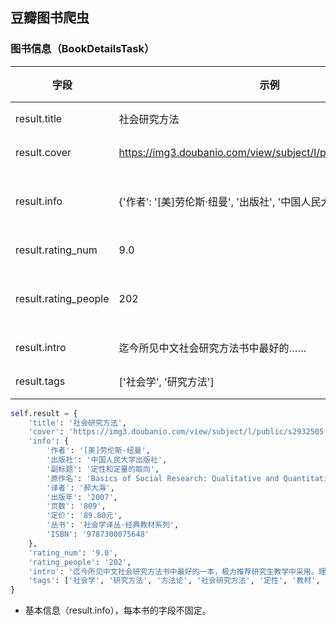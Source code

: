 ## 豆瓣图书爬虫

### 图书信息（BookDetailsTask）

| 字段                 | 示例                                                         | 说明     |
| -------------------- | ------------------------------------------------------------ | -------- |
| result.title         | 社会研究方法                                                 | 书名     |
| result.cover         | https://img3.doubanio.com/view/subject/l/public/s2932505.jpg | 封面     |
| result.info          | {'作者': '[美]劳伦斯·纽曼', '出版社', '中国人民大学出版社'}  | 基本信息 |
| result.rating_num    | 9.0                                                          | 评分     |
| result.rating_people | 202                                                          | 评分人数 |
| result.intro         | 迄今所见中文社会研究方法书中最好的……                         | 简介     |
| result.tags          | ['社会学', '研究方法']                                       | 标签     |

```python
self.result = {
    'title': '社会研究方法', 
    'cover': 'https://img3.doubanio.com/view/subject/l/public/s2932505.jpg', 
    'info': {
        '作者': '[美]劳伦斯·纽曼', 
        '出版社': '中国人民大学出版社', 
        '副标题': '定性和定量的取向', 
        '原作名': 'Basics of Social Research: Qualitative and Quantitative Approaches', 
        '译者': '郝大海', 
        '出版年': '2007', 
        '页数': '809', 
        '定价': '89.80元', 
        '丛书': '社会学译丛·经典教材系列', 
        'ISBN': '9787300075648'
    }, 
    'rating_num': '9.0', 
    'rating_people': '202', 
    'intro': '迄今所见中文社会研究方法书中最好的一本，极力推荐研究生教学中采用。理清了许多问题，对定性和定量的对比非常精彩。', 
    'tags': ['社会学', '研究方法', '方法论', '社会研究方法', '定性', '教材', '纽曼', '定量']
}
```

+ 基本信息（result.info），每本书的字段不固定。

